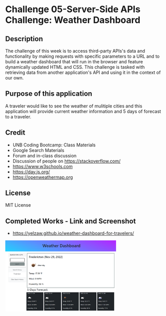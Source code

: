 # Challenge 05-Server-Side APIs Challenge: Weather Dashboard

## Description
The challenge of this week is to access third-party APIs's data and functionality by making requests with specific parameters to a URL and to build a weather dashboard that will run in the browser and feature dynamically updated HTML and CSS. This challenge is tasked with retrieving data from another application's API and using it in the context of our own. 

## Purpose of this application
A traveler would like to see the weather of mulitiple cities and this application will provide current weather information and 5 days of forecast to a traveler.

## Credit
- UNB Coding Bootcamp: Class Materials 
- Google Search Materials
- Forum and in-class discussion 
- Discussion of people on https://stackoverflow.com/
- https://www.w3schools.com
- https://day.js.org/
- https://openweathermap.org
## License
MIT License

## Completed Works - Link and Screenshot

- https://yelzaw.github.io/weather-dashboard-for-travelers/

<img src="/assets/images/screenshot.png" width="350" alt="Screenshot of webpage">